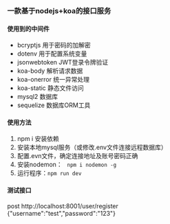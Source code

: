 ###  一款基于nodejs+koa的接口服务

####  使用到的中间件

* bcryptjs  用于密码的加解密
* dotenv  用于配置系统变量
* jsonwebtoken  JWT登录令牌验证
* koa-body  解析请求数据
* koa-onerror  统一异常处理
* koa-static  静态文件访问
* mysql2  数据库
* sequelize  数据库ORM工具

####  使用方法

1. npm i 安装依赖
2. 安装本地mysql服务（或修改.env文件连接远程数据库）
3. 配置.evn文件，确定连接地址及账号密码正确
4. 安装nodemon： `` npm i nodemon -g``
5. 运行程序：``npm run dev``

####  测试接口

post http://localhost:8001/user/register     {"username":"test","password":"123"}